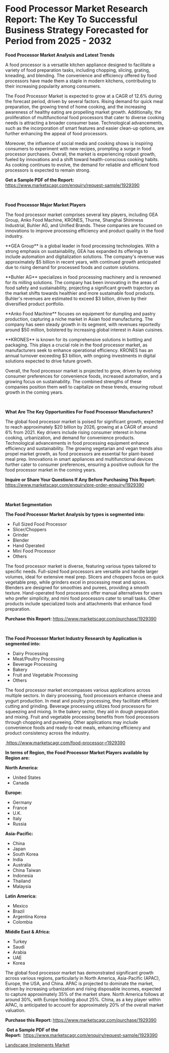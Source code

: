 <p><h1>Food Processor Market Research Report: The Key To Successful Business Strategy Forecasted for Period from 2025 - 2032</h1></p><p><strong>Food Processor Market Analysis and Latest Trends</strong></p>
<p><p>A food processor is a versatile kitchen appliance designed to facilitate a variety of food preparation tasks, including chopping, slicing, grating, kneading, and blending. The convenience and efficiency offered by food processors have made them a staple in modern kitchens, contributing to their increasing popularity among consumers.</p><p>The Food Processor Market is expected to grow at a CAGR of 12.6% during the forecast period, driven by several factors. Rising demand for quick meal preparation, the growing trend of home cooking, and the increasing awareness of healthy eating are propelling market growth. Additionally, the proliferation of multifunctional food processors that cater to diverse cooking needs is attracting a broader consumer base. Technological advancements, such as the incorporation of smart features and easier clean-up options, are further enhancing the appeal of food processors.</p><p>Moreover, the influence of social media and cooking shows is inspiring consumers to experiment with new recipes, prompting a surge in food processor purchases. Overall, the market is experiencing robust growth, fueled by innovations and a shift toward health-conscious cooking habits. As cooking continues to evolve, the demand for reliable and efficient food processors is expected to remain strong.</p></p>
<p><strong>Get a Sample PDF of the Report:&nbsp;</strong> <a href="https://www.marketscagr.com/enquiry/request-sample/1929390?utm_campaign=2992&utm_medium=2&utm_source=Github&utm_content=ia&utm_term=29032025&utm_id=food-processor">https://www.marketscagr.com/enquiry/request-sample/1929390</a></p>
<p>&nbsp;</p>
<p><strong>Food Processor Major Market Players</strong></p>
<p><p>The food processor market comprises several key players, including GEA Group, Anko Food Machine, KRONES, Thurne, Shanghai Shininess Industrial, Buhler AG, and Unified Brands. These companies are focused on innovations to improve processing efficiency and product quality in the food industry.</p><p>**GEA Group** is a global leader in food processing technologies. With a strong emphasis on sustainability, GEA has expanded its offerings to include automation and digitalization solutions. The company's revenue was approximately $5 billion in recent years, with continued growth anticipated due to rising demand for processed foods and custom solutions.</p><p>**Buhler AG** specializes in food processing machinery and is renowned for its milling solutions. The company has been innovating in the areas of food safety and sustainability, projecting a significant growth trajectory as the market shifts towards healthier and more sustainable food products. Buhler's revenues are estimated to exceed $3 billion, driven by their diversified product portfolio.</p><p>**Anko Food Machine** focuses on equipment for dumpling and pastry production, capturing a niche market in Asian food manufacturing. The company has seen steady growth in its segment, with revenues reportedly around $50 million, bolstered by increasing global interest in Asian cuisines.</p><p>**KRONES** is known for its comprehensive solutions in bottling and packaging. This plays a crucial role in the food processor market, as manufacturers seek to enhance operational efficiency. KRONES has an annual turnover exceeding $3 billion, with ongoing investments in digital solutions expected to drive future growth.</p><p>Overall, the food processor market is projected to grow, driven by evolving consumer preferences for convenience foods, increased automation, and a growing focus on sustainability. The combined strengths of these companies position them well to capitalize on these trends, ensuring robust growth in the coming years.</p></p>
<p>&nbsp;</p>
<p><strong>What Are The Key Opportunities For Food Processor Manufacturers?</strong></p>
<p><p>The global food processor market is poised for significant growth, expected to reach approximately $20 billion by 2026, growing at a CAGR of around 6% from 2021. Key drivers include rising consumer interest in home cooking, urbanization, and demand for convenience products. Technological advancements in food processing equipment enhance efficiency and sustainability. The growing vegetarian and vegan trends also propel market growth, as food processors are essential for plant-based meal prep. Innovations in smart appliances and multifunctional devices further cater to consumer preferences, ensuring a positive outlook for the food processor market in the coming years.</p></p>
<p><strong>Inquire or Share Your Questions If Any Before Purchasing This Report:</strong> <a href="https://www.marketscagr.com/enquiry/pre-order-enquiry/1929390?utm_campaign=2992&utm_medium=2&utm_source=Github&utm_content=ia&utm_term=29032025&utm_id=food-processor">https://www.marketscagr.com/enquiry/pre-order-enquiry/1929390</a></p>
<p>&nbsp;</p>
<p><strong>Market Segmentation</strong></p>
<p><strong>The Food Processor Market Analysis by types is segmented into:</strong></p>
<p><ul><li>Full Sized Food Processor</li><li>Slicer/Choppers</li><li>Grinder</li><li>Blender</li><li>Hand Operated</li><li>Mini Food Processor</li><li>Others</li></ul></p>
<p><p>The food processor market is diverse, featuring various types tailored to specific needs. Full-sized food processors are versatile and handle larger volumes, ideal for extensive meal prep. Slicers and choppers focus on quick vegetable prep, while grinders excel in processing meat and spices. Blenders are designed for smoothies and purees, providing a smooth texture. Hand-operated food processors offer manual alternatives for users who prefer simplicity, and mini food processors cater to small tasks. Other products include specialized tools and attachments that enhance food preparation.</p></p>
<p><strong>Purchase this Report:&nbsp;</strong><a href="https://www.marketscagr.com/purchase/1929390?utm_campaign=2992&utm_medium=2&utm_source=Github&utm_content=ia&utm_term=29032025&utm_id=food-processor">https://www.marketscagr.com/purchase/1929390</a></p>
<p>&nbsp;</p>
<p><strong>The Food Processor Market Industry Research by Application is segmented into:</strong></p>
<p><ul><li>Dairy Processing</li><li>Meat/Poultry Processing</li><li>Beverage Processing</li><li>Bakery</li><li>Fruit and Vegetable Processing</li><li>Others</li></ul></p>
<p><p>The food processor market encompasses various applications across multiple sectors. In dairy processing, food processors enhance cheese and yogurt production. In meat and poultry processing, they facilitate efficient cutting and grinding. Beverage processing utilizes food processors for squeezing and mixing. In the bakery sector, they aid in dough preparation and mixing. Fruit and vegetable processing benefits from food processors through chopping and pureeing. Other applications may include convenience foods and ready-to-eat meals, enhancing efficiency and product consistency across the industry.</p></p>
<p><a href="https://www.marketscagr.com/food-processor-r1929390?utm_campaign=2992&utm_medium=2&utm_source=Github&utm_content=ia&utm_term=29032025&utm_id=food-processor">&nbsp;https://www.marketscagr.com/food-processor-r1929390</a></p>
<p><strong>In terms of Region, the Food Processor Market Players available by Region are:</strong></p>
<p>
    <p> <strong> North America: </strong>
        <ul>
            <li>United States</li>
            <li>Canada</li>
        </ul>
        </p> 
    <p> <strong> Europe: </strong>
        <ul>
            <li>Germany</li>
            <li>France</li>
            <li>U.K.</li>
            <li>Italy</li>
            <li>Russia</li>
        </ul>
        </p> 
    <p> <strong> Asia-Pacific: </strong>
        <ul>
            <li>China</li>
            <li>Japan</li>
            <li>South Korea</li>
            <li>India</li>
            <li>Australia</li>
            <li>China Taiwan</li>
            <li>Indonesia</li>
            <li>Thailand</li>
            <li>Malaysia</li>
        </ul>
        </p> 
    <p> <strong> Latin America: </strong>
        <ul>
            <li>Mexico</li>
            <li>Brazil</li>
            <li>Argentina Korea</li>
            <li>Colombia</li>
        </ul>
        </p> 
    <p> <strong> Middle East & Africa: </strong>
        <ul>
            <li>Turkey</li>
            <li>Saudi</li>
            <li>Arabia</li>
            <li>UAE</li>
            <li>Korea</li>
        </ul>
    </p>
    </p>
<p><p>The global food processor market has demonstrated significant growth across various regions, particularly in North America, Asia-Pacific (APAC), Europe, the USA, and China. APAC is projected to dominate the market, driven by increasing urbanization and rising disposable incomes, expected to capture approximately 35% of the market share. North America follows at around 30%, with Europe holding about 25%. China, as a key player within APAC, is anticipated to account for approximately 20% of the overall market valuation.</p></p>
<p><strong>Purchase this Report: </strong><a href="https://www.marketscagr.com/purchase/1929390?utm_campaign=2992&utm_medium=2&utm_source=Github&utm_content=ia&utm_term=29032025&utm_id=food-processor">https://www.marketscagr.com/purchase/1929390</a></p>
<p>&nbsp;<strong>Get a Sample PDF of the Report:&nbsp;&nbsp;</strong><a href="https://www.marketscagr.com/enquiry/request-sample/1929390?utm_campaign=2992&utm_medium=2&utm_source=Github&utm_content=ia&utm_term=29032025&utm_id=food-processor">https://www.marketscagr.com/enquiry/request-sample/1929390</a></p>
<p><strong></strong></p>
<p><p><a href="https://github.com/voigttyagi/Market-Research-Report-List-1/blob/main/landscape-implements-market.md?utm_campaign=2992&utm_medium=2&utm_source=Github&utm_content=ia&utm_term=29032025&utm_id=food-processor">Landscape Implements Market</a></p></p>
